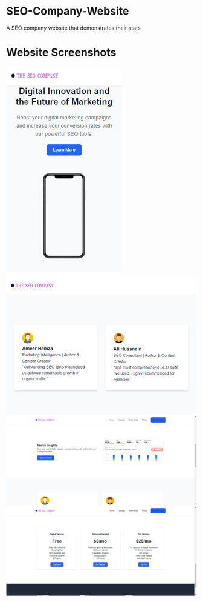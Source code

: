 # SEO-Company-Website
A SEO company website that demonstrates their stats

# Website Screenshots

![Screenshot 1](./screenshots/mobile1.png)
![Screenshot 2](./screenshots/tablet1.png)
![Screenshot 3](./screenshots/desktop1.png)
![Screenshot 4](./screenshots/desktop2.png)
